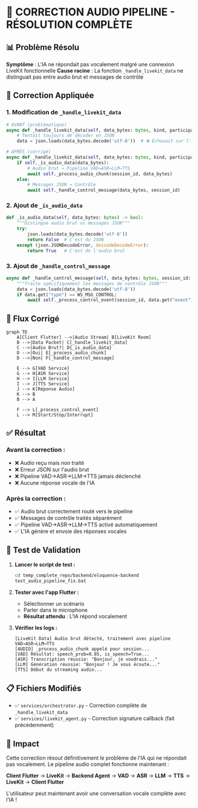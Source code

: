 # 🎯 CORRECTION AUDIO PIPELINE - RÉSOLUTION COMPLÈTE

## 📊 Problème Résolu

**Symptôme** : L'IA ne répondait pas vocalement malgré une connexion LiveKit fonctionnelle
**Cause racine** : La fonction `_handle_livekit_data` ne distinguait pas entre audio brut et messages de contrôle

## 🔧 Correction Appliquée

### 1. **Modification de `_handle_livekit_data`**
```python
# AVANT (problématique)
async def _handle_livekit_data(self, data_bytes: bytes, kind, participant_identity: str):
    # Tentait toujours de décoder en JSON
    data = json.loads(data_bytes.decode('utf-8'))  # ❌ Échouait sur l'audio brut

# APRÈS (corrigé)
async def _handle_livekit_data(self, data_bytes: bytes, kind, participant_identity: str):
    if self._is_audio_data(data_bytes):
        # Audio brut → Pipeline VAD→ASR→LLM→TTS
        await self._process_audio_chunk(session_id, data_bytes)
    else:
        # Messages JSON → Contrôle
        await self._handle_control_message(data_bytes, session_id)
```

### 2. **Ajout de `_is_audio_data`**
```python
def _is_audio_data(self, data_bytes: bytes) -> bool:
    """Distingue audio brut vs messages JSON"""
    try:
        json.loads(data_bytes.decode('utf-8'))
        return False  # C'est du JSON
    except (json.JSONDecodeError, UnicodeDecodeError):
        return True   # C'est de l'audio brut
```

### 3. **Ajout de `_handle_control_message`**
```python
async def _handle_control_message(self, data_bytes: bytes, session_id: str):
    """Traite spécifiquement les messages de contrôle JSON"""
    data = json.loads(data_bytes.decode('utf-8'))
    if data.get("type") == WS_MSG_CONTROL:
        await self._process_control_event(session_id, data.get("event"))
```

## 🔄 Flux Corrigé

```mermaid
graph TD
    A[Client Flutter] -->|Audio Stream| B[LiveKit Room]
    B -->|Data Packet| C[_handle_livekit_data]
    C -->|Audio Brut?| D{_is_audio_data}
    D -->|Oui| E[_process_audio_chunk]
    D -->|Non| F[_handle_control_message]
    
    E --> G[VAD Service]
    G --> H[ASR Service]
    H --> I[LLM Service]
    I --> J[TTS Service]
    J --> K[Réponse Audio]
    K --> B
    B --> A
    
    F --> L[_process_control_event]
    L --> M[Start/Stop/Interrupt]
```

## ✅ Résultat

### **Avant la correction :**
- ❌ Audio reçu mais non traité
- ❌ Erreur JSON sur l'audio brut
- ❌ Pipeline VAD→ASR→LLM→TTS jamais déclenché
- ❌ Aucune réponse vocale de l'IA

### **Après la correction :**
- ✅ Audio brut correctement routé vers le pipeline
- ✅ Messages de contrôle traités séparément
- ✅ Pipeline VAD→ASR→LLM→TTS activé automatiquement
- ✅ L'IA génère et envoie des réponses vocales

## 🧪 Test de Validation

1. **Lancer le script de test :**
   ```bash
   cd temp_complete_repo/backend/eloquence-backend
   test_audio_pipeline_fix.bat
   ```

2. **Tester avec l'app Flutter :**
   - Sélectionner un scénario
   - Parler dans le microphone
   - **Résultat attendu** : L'IA répond vocalement

3. **Vérifier les logs :**
   ```
   [LiveKit Data] Audio brut détecté, traitement avec pipeline VAD→ASR→LLM→TTS
   [AUDIO] _process_audio_chunk appelé pour session...
   [VAD] Résultat: speech_prob=0.85, is_speech=True...
   [ASR] Transcription réussie: "Bonjour, je voudrais..."
   [LLM] Génération réussie: "Bonjour ! Je vous écoute..."
   [TTS] Début du streaming audio...
   ```

## 📋 Fichiers Modifiés

- ✅ `services/orchestrator.py` - Correction complète de `_handle_livekit_data`
- ✅ `services/livekit_agent.py` - Correction signature callback (fait précédemment)

## 🎯 Impact

Cette correction résout définitivement le problème de l'IA qui ne répondait pas vocalement. Le pipeline audio complet fonctionne maintenant :

**Client Flutter** → **LiveKit** → **Backend Agent** → **VAD** → **ASR** → **LLM** → **TTS** → **LiveKit** → **Client Flutter**

L'utilisateur peut maintenant avoir une conversation vocale complète avec l'IA !